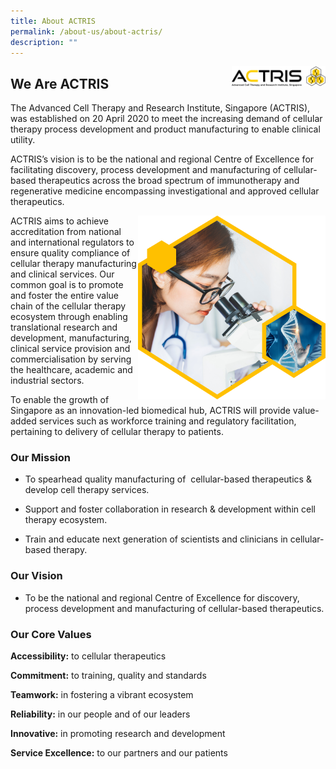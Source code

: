 ```yaml
---
title: About ACTRIS
permalink: /about-us/about-actris/
description: ""
---
```

<img src="/images/About%20Us/actris-logo-1.png" style="width:150px" align="right">



<h2>We Are ACTRIS</h2>

<p>The Advanced Cell Therapy and Research Institute, Singapore (ACTRIS), was established on 20 April 2020 to meet the increasing demand of cellular therapy process development and product manufacturing to enable clinical utility.</p>

<p>ACTRIS’s vision is to be the national and regional Centre of Excellence for facilitating discovery, process development and manufacturing of cellular-based therapeutics across the broad spectrum of immunotherapy and regenerative medicine encompassing investigational and approved cellular therapeutics.</p>

<img src="/images/About%20Us/intro-pic-1.png" align="right" style="width:300px">

<p>ACTRIS aims to achieve accreditation from national and international regulators to ensure quality compliance of cellular therapy manufacturing and clinical services. Our common goal is to promote and foster the entire value chain of the cellular therapy ecosystem through enabling translational research and development, manufacturing, clinical service provision and commercialisation by serving the healthcare, academic and industrial sectors.</p>

<p>To enable the growth of Singapore as an innovation-led biomedical hub, ACTRIS will provide value-added services such as workforce training and regulatory facilitation, pertaining to delivery of cellular therapy to patients.</p>

### Our Mission

- To spearhead quality manufacturing of&nbsp; cellular-based therapeutics &amp; develop cell therapy services.

- Support and foster collaboration in research &amp; development within cell therapy ecosystem.

- Train and educate next generation of scientists and clinicians in cellular-based therapy.

### Our Vision

- To be the national and regional Centre of Excellence for discovery, process development and manufacturing of cellular-based therapeutics.


### Our Core Values

**Accessibility:** to cellular therapeutics

**Commitment:** to training, quality and standards

**Teamwork:** in fostering a vibrant ecosystem

**Reliability:** in our people and of our leaders

**Innovative:** in promoting research and development

**Service Excellence:** to our partners and our patients